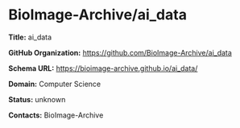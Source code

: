 # BioImage-Archive/ai_data

**Title:** ai_data



**GitHub Organization:** https://github.com/BioImage-Archive/ai_data

**Schema URL:** https://bioimage-archive.github.io/ai_data/



**Domain:** Computer Science

**Status:** unknown



**Contacts:** BioImage-Archive